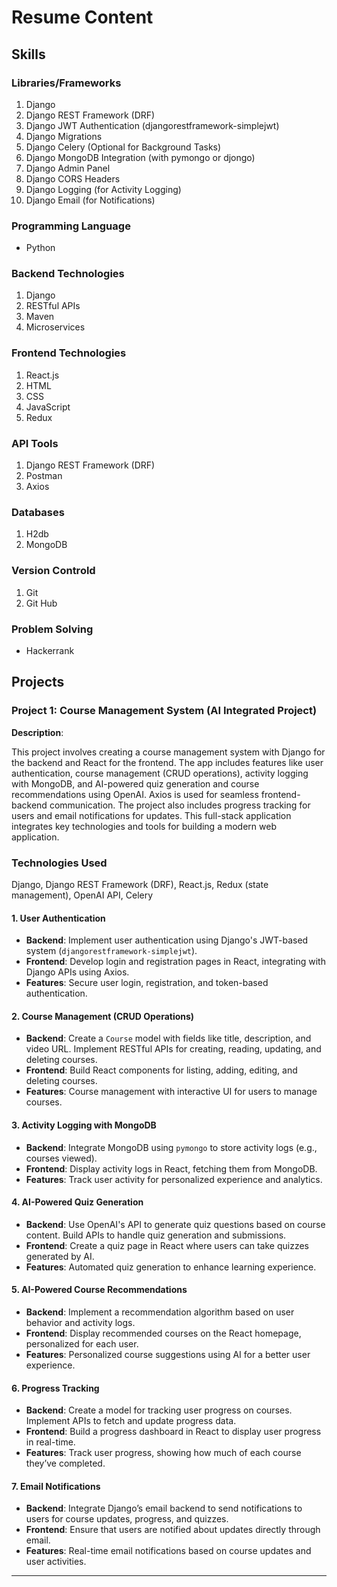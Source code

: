 # Resume Content

## Skills

### Libraries/Frameworks

1. Django
2. Django REST Framework (DRF)
3. Django JWT Authentication (djangorestframework-simplejwt)
4. Django Migrations
5. Django Celery (Optional for Background Tasks)
6. Django MongoDB Integration (with pymongo or djongo)
7. Django Admin Panel
8. Django CORS Headers
9. Django Logging (for Activity Logging)
10. Django Email (for Notifications)

### Programming Language

- Python

### Backend Technologies

1. Django
2. RESTful APIs
3. Maven
4. Microservices

### Frontend Technologies

1. React.js
2. HTML
3. CSS
4. JavaScript
5. Redux

### API Tools

1. Django REST Framework (DRF)
2. Postman
3. Axios

### Databases

1. H2db
2. MongoDB

### Version Controld
1. Git
2. Git Hub

### Problem Solving
 - Hackerrank

## Projects

### **Project 1: Course Management System (AI Integrated Project)**

**Description**:  

This project involves creating a course management system with Django for the backend and React for the frontend. The app includes features like user authentication, course management (CRUD operations), activity logging with MongoDB, and AI-powered quiz generation and course recommendations using OpenAI. Axios is used for seamless frontend-backend communication. The project also includes progress tracking for users and email notifications for updates. This full-stack application integrates key technologies and tools for building a modern web application.


### **Technologies Used**

Django, Django REST Framework (DRF), React.js, Redux (state management), OpenAI API, Celery



#### **1. User Authentication**
- **Backend**: Implement user authentication using Django's JWT-based system (`djangorestframework-simplejwt`).
- **Frontend**: Develop login and registration pages in React, integrating with Django APIs using Axios.
- **Features**: Secure user login, registration, and token-based authentication.

#### **2. Course Management (CRUD Operations)**
- **Backend**: Create a `Course` model with fields like title, description, and video URL. Implement RESTful APIs for creating, reading, updating, and deleting courses.
- **Frontend**: Build React components for listing, adding, editing, and deleting courses.
- **Features**: Course management with interactive UI for users to manage courses.

#### **3. Activity Logging with MongoDB**
- **Backend**: Integrate MongoDB using `pymongo` to store activity logs (e.g., courses viewed).
- **Frontend**: Display activity logs in React, fetching them from MongoDB.
- **Features**: Track user activity for personalized experience and analytics.

#### **4. AI-Powered Quiz Generation**
- **Backend**: Use OpenAI's API to generate quiz questions based on course content. Build APIs to handle quiz generation and submissions.
- **Frontend**: Create a quiz page in React where users can take quizzes generated by AI.
- **Features**: Automated quiz generation to enhance learning experience.

#### **5. AI-Powered Course Recommendations**
- **Backend**: Implement a recommendation algorithm based on user behavior and activity logs.
- **Frontend**: Display recommended courses on the React homepage, personalized for each user.
- **Features**: Personalized course suggestions using AI for a better user experience.

#### **6. Progress Tracking**
- **Backend**: Create a model for tracking user progress on courses. Implement APIs to fetch and update progress data.
- **Frontend**: Build a progress dashboard in React to display user progress in real-time.
- **Features**: Track user progress, showing how much of each course they’ve completed.

#### **7. Email Notifications**
- **Backend**: Integrate Django’s email backend to send notifications to users for course updates, progress, and quizzes.
- **Frontend**: Ensure that users are notified about updates directly through email.
- **Features**: Real-time email notifications based on course updates and user activities.


---
